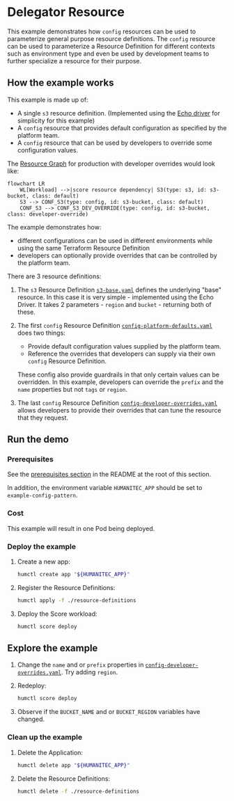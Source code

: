 # Delegator Resource

This example demonstrates how `config` resources can be used to parameterize general purpose resource definitions. The `config` resource can be used to parameterize a Resource Definition for different contexts such as environment type and even be used by development teams to further specialize a resource for their purpose.


## How the example works

This example is made up of:

* A single `s3` resource definition. (Implemented using the [Echo driver](https://developer.humanitec.com/integration-and-extensions/drivers/generic-drivers/echo/) for simplicity for this example)
* A `config` resource that provides default configuration as specified by the platform team.
* A `config` resource that can be used by developers to override some configuration values.

The [Resource Graph](https://developer.humanitec.com/platform-orchestrator/resources/resource-graph) for production with developer overrides would look like:

```mermaid
flowchart LR
    WL[Workload] -->|score resource dependency| S3(type: s3, id: s3-bucket, class: default)
    S3 --> CONF_S3(type: config, id: s3-bucket, class: default)
    CONF_S3 --> CONF_S3_DEV_OVERRIDE(type: config, id: s3-bucket, class: developer-override)

```

The example demonstrates how:
- different configurations can be used in different environments while using the same Terraform Resource Definition
- developers can optionally provide overrides that can be controlled by the platform team.

There are 3 resource definitions:

1. The `s3` Resource Definition [`s3-base.yaml`](./resource-definitions/s3-base.yaml) defines the underlying "base" resource. In this case it is very simple - implemented using the Echo Driver. It takes 2 parameters - `region` and `bucket` - returning both of these.

2. The first `config` Resource Definition [`config-platform-defaults.yaml`](./resource-definitions/config-platform-defaults.yaml) does two things:

   - Provide default configuration values supplied by the platform team.
   - Reference the overrides that developers can supply via their own `config` Resource Definition.

   These config also provide guardrails in that only certain values can be overridden. In this example, developers can override the `prefix` and the `name` properties but not `tags` or `region`.

3. The last `config` Resource Definition [`config-developer-overrides.yaml`](./resource-definitions/config-developer-overrides.yaml) allows developers to provide their overrides that can tune the resource that they request.



## Run the demo

### Prerequisites

See the [prerequisites section](../README.md#prerequisites) in the README at the root of this section.

In addition, the environment variable `HUMANITEC_APP` should be set to `example-config-pattern`.

### Cost

This example will result in one Pod being deployed.

### Deploy the example

1. Create a new app:

   ```bash
   humctl create app "${HUMANITEC_APP}"
   ```

2. Register the Resource Definitions:

   ```bash
   humctl apply -f ./resource-definitions
   ```

3. Deploy the Score workload:

   ```bash
   humctl score deploy
   ```

## Explore the example

1. Change the `name` and or `prefix` properties in [`config-developer-overrides.yaml`](./resource-definitions/config-developer-overrides.yaml). Try adding `region`.

2. Redeploy:

   ```bash
   humctl score deploy
   ```

3. Observe if the `BUCKET_NAME` and or `BUCKET_REGION` variables have changed.

### Clean up the example

1. Delete the Application:

   ```bash
   humctl delete app "${HUMANITEC_APP}"
   ```

2. Delete the Resource Definitions:

   ```bash
   humctl delete -f ./resource-definitions
   ```
